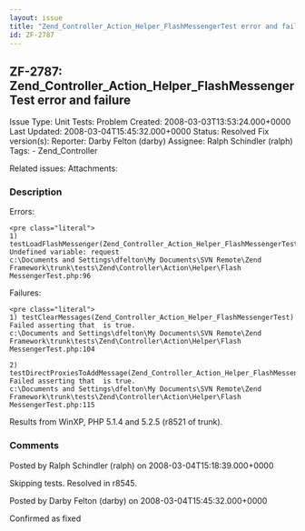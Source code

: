 ```yaml
---
layout: issue
title: "Zend_Controller_Action_Helper_FlashMessengerTest error and failure"
id: ZF-2787
---
```


ZF-2787: Zend\_Controller\_Action\_Helper\_FlashMessengerTest error and failure
-------------------------------------------------------------------------------

 Issue Type: Unit Tests: Problem Created: 2008-03-03T13:53:24.000+0000 Last Updated: 2008-03-04T15:45:32.000+0000 Status: Resolved Fix version(s): 
 Reporter:  Darby Felton (darby)  Assignee:  Ralph Schindler (ralph)  Tags: - Zend\_Controller
 
 Related issues: 
 Attachments: 
### Description

Errors:

 
    <pre class="literal">
    1) testLoadFlashMessenger(Zend_Controller_Action_Helper_FlashMessengerTest)
    Undefined variable: request
    c:\Documents and Settings\dfelton\My Documents\SVN Remote\Zend Framework\trunk\tests\Zend\Controller\Action\Helper\Flash
    MessengerTest.php:96


Failures:

 
    <pre class="literal">
    1) testClearMessages(Zend_Controller_Action_Helper_FlashMessengerTest)
    Failed asserting that  is true.
    c:\Documents and Settings\dfelton\My Documents\SVN Remote\Zend Framework\trunk\tests\Zend\Controller\Action\Helper\Flash
    MessengerTest.php:104
    
    2) testDirectProxiesToAddMessage(Zend_Controller_Action_Helper_FlashMessengerTest)
    Failed asserting that  is true.
    c:\Documents and Settings\dfelton\My Documents\SVN Remote\Zend Framework\trunk\tests\Zend\Controller\Action\Helper\Flash
    MessengerTest.php:115


Results from WinXP, PHP 5.1.4 and 5.2.5 (r8521 of trunk).

 

 

### Comments

Posted by Ralph Schindler (ralph) on 2008-03-04T15:18:39.000+0000

Skipping tests. Resolved in r8545.

 

 

Posted by Darby Felton (darby) on 2008-03-04T15:45:32.000+0000

Confirmed as fixed

 

 